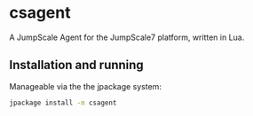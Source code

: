 # csagent #
A JumpScale Agent for the JumpScale7 platform, written in Lua.

## Installation and running ##
Manageable via the the jpackage system:
```bash
jpackage install -n csagent
```
